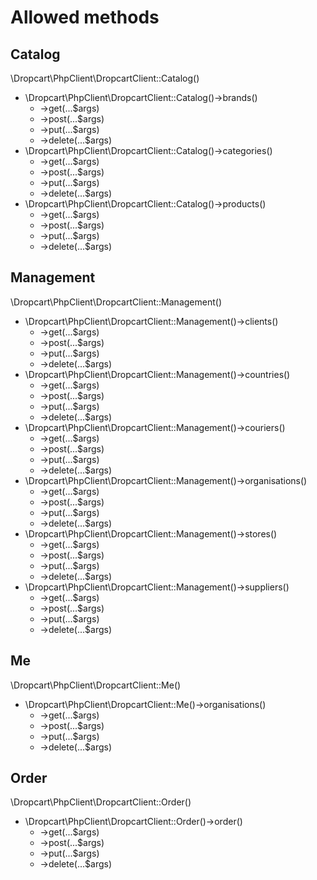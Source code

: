 # Allowed methods
## Catalog
\Dropcart\PhpClient\DropcartClient::Catalog()

 + \Dropcart\PhpClient\DropcartClient::Catalog()->brands()
    + ->get(...$args)
    + ->post(...$args)
    + ->put(...$args)
    + ->delete(...$args)
 + \Dropcart\PhpClient\DropcartClient::Catalog()->categories()
    + ->get(...$args)
    + ->post(...$args)
    + ->put(...$args)
    + ->delete(...$args)
 + \Dropcart\PhpClient\DropcartClient::Catalog()->products()
    + ->get(...$args)
    + ->post(...$args)
    + ->put(...$args)
    + ->delete(...$args)

## Management
\Dropcart\PhpClient\DropcartClient::Management()

 + \Dropcart\PhpClient\DropcartClient::Management()->clients()
    + ->get(...$args)
    + ->post(...$args)
    + ->put(...$args)
    + ->delete(...$args)
 + \Dropcart\PhpClient\DropcartClient::Management()->countries()
    + ->get(...$args)
    + ->post(...$args)
    + ->put(...$args)
    + ->delete(...$args)
 + \Dropcart\PhpClient\DropcartClient::Management()->couriers()
    + ->get(...$args)
    + ->post(...$args)
    + ->put(...$args)
    + ->delete(...$args)
 + \Dropcart\PhpClient\DropcartClient::Management()->organisations()
    + ->get(...$args)
    + ->post(...$args)
    + ->put(...$args)
    + ->delete(...$args)
 + \Dropcart\PhpClient\DropcartClient::Management()->stores()
    + ->get(...$args)
    + ->post(...$args)
    + ->put(...$args)
    + ->delete(...$args)
 + \Dropcart\PhpClient\DropcartClient::Management()->suppliers()
    + ->get(...$args)
    + ->post(...$args)
    + ->put(...$args)
    + ->delete(...$args)

## Me
\Dropcart\PhpClient\DropcartClient::Me()

 + \Dropcart\PhpClient\DropcartClient::Me()->organisations()
    + ->get(...$args)
    + ->post(...$args)
    + ->put(...$args)
    + ->delete(...$args)

## Order
\Dropcart\PhpClient\DropcartClient::Order()

 + \Dropcart\PhpClient\DropcartClient::Order()->order()
    + ->get(...$args)
    + ->post(...$args)
    + ->put(...$args)
    + ->delete(...$args)
